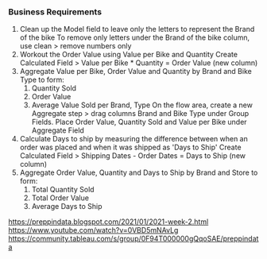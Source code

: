 ### Business Requirements

  1. Clean up the Model field to leave only the letters to represent the Brand of the bike
To remove only letters under the Brand of the bike column, use clean > remove numbers only
  2. Workout the Order Value using Value per Bike and Quantity
Create Calculated Field > Value per Bike * Quantity = Order Value (new column) 
  3. Aggregate Value per Bike, Order Value and Quantity by Brand and Bike Type to form:
     1. Quantity Sold
     2. Order Value
     3. Average Value Sold per Brand, Type
On the flow area, create a new Aggregate step > drag columns Brand and Bike Type under Group Fields. Place Order Value, Quantity Sold and Value per Bike under Aggregate Field 
  5. Calculate Days to ship by measuring the difference between when an order was placed and when it was shipped as 'Days to Ship'
Create Calculated Field > Shipping Dates - Order Dates = Days to Ship (new column) 
  6. Aggregate Order Value, Quantity and Days to Ship by Brand and Store to form:
     1. Total Quantity Sold
     2. Total Order Value
     3. Average Days to Ship
 
https://preppindata.blogspot.com/2021/01/2021-week-2.html
https://www.youtube.com/watch?v=0VBD5mNAvLg
https://community.tableau.com/s/group/0F94T000000gQqoSAE/preppindata
